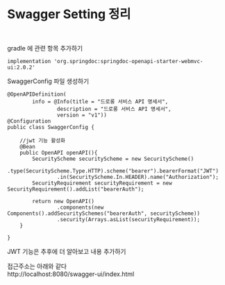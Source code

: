 <h1>Swagger Setting 정리</h1> <br>

gradle 에 관련 항목 추가하기
```
implementation 'org.springdoc:springdoc-openapi-starter-webmvc-ui:2.0.2'
```

SwaggerConfig 파일 생성하기
```
@OpenAPIDefinition(
        info = @Info(title = "드로롱 서비스 API 명세서",
                description = "드로롱 서비스 API 명세서",
                version = "v1"))
@Configuration
public class SwaggerConfig {

    //jwt 기능 활성화 
    @Bean
    public OpenAPI openAPI(){
        SecurityScheme securityScheme = new SecurityScheme()
                .type(SecurityScheme.Type.HTTP).scheme("bearer").bearerFormat("JWT")
                .in(SecurityScheme.In.HEADER).name("Authorization");
        SecurityRequirement securityRequirement = new SecurityRequirement().addList("bearerAuth");

        return new OpenAPI()
                .components(new Components().addSecuritySchemes("bearerAuth", securityScheme))
                .security(Arrays.asList(securityRequirement));
    }

}
```

JWT 기능은 추후에 더 알아보고 내용 추가하기

접근주소는 아래와 같다 <br>
http://localhost:8080/swagger-ui/index.html

